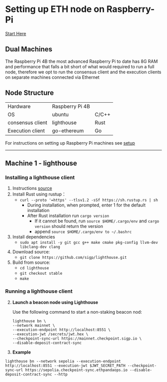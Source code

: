 # Setting up ETH node on Raspberry-Pi

[Start Here](https://ethereum.org/en/developers/tutorials/run-node-raspberry-pi/)

## Dual Machines
The Raspberry Pi 4B the most advanced Raspberry Pi to date has 8G RAM and performance that falls a bit short of what would required to run a full node, therefore we opt to run the consensus client and the execution clients on separate machines connected via Ethernet 

## Node Structure

|                   |             |     |
|-------------------|-------------|-----|
| Hardware         |   Raspberry Pi 4B |   |
|  OS              |   ubuntu     | C/C++   | 
| consensus client |  lighthouse | Rust |
| Execution client | go-ethereum | Go   |

For instructions on setting up Raspberry Pi machines see [setup](https://github.com/Ramzgate/node_setup/blob/main/raspberry_pi_machine.md)


---------------------------

## Machine 1 - lighthouse

### Installing a lighthouse client

1. Instructions [source](https://lighthouse-book.sigmaprime.io/installation-source.html)
2. Install Rust using rustup：
    - `curl --proto '=https' --tlsv1.2 -sSf https://sh.rustup.rs | sh`
        - During installation, when prompted, enter 1 for the default installation
        - After Rust installation run `cargo version` 
            - If it cannot be found, run `source $HOME/.cargo/env` and `cargo version` should return the version
            - append `source $HOME/.cargo/env to ~/.bashrc`
3. Install dependencies 
    - `sudo apt install -y git gcc g++ make cmake pkg-config llvm-dev libclang-dev clang`
4. Download source:
    - `git clone https://github.com/sigp/lighthouse.git`
5. Build from source:
    - `cd lighthouse`
    - `git checkout stable`
    - `make`

### Running a lighthouse client

2. __Launch a beacon node using Lighthouse__

    Use the following command to start a non-staking beacon nod:

    ```
    lighthouse bn \
    --network mainnet \
    --execution-endpoint http://localhost:8551 \
    --execution-jwt /secrets/jwt.hex \
    --checkpoint-sync-url https://mainnet.checkpoint.sigp.io \
    --disable-deposit-contract-sync
    ```

3. __Example__
```
lighthouse bn --network sepolia --execution-endpoint http://localhost:8551 --execution-jwt $JWT_SECRET_PATH --checkpoint-sync-url https://sepolia.checkpoint-sync.ethpandaops.io --disable-deposit-contract-sync --http
```
